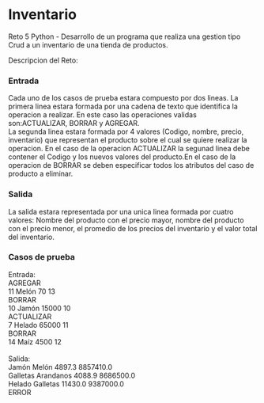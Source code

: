 # Inventario

Reto 5 Python - Desarrollo de un programa que realiza una gestion tipo Crud a un inventario de una tienda de productos.

Descripcion del Reto:
### Entrada
Cada uno de los casos de prueba estara compuesto por dos lineas. La primera linea estara formada por una cadena de texto que identifica la operacion a realizar. En este caso las operaciones validas son:ACTUALIZAR, BORRAR y AGREGAR.<br>
La segunda linea estara formada por 4 valores (Codigo, nombre, precio, inventario) que representan el producto sobre el cual se quiere realizar la operacion. En el caso de la operacion ACTUALIZAR la segunad linea debe contener el Codigo y los nuevos valores del producto.En el caso de la operacion de BORRAR se deben especificar todos los atributos del caso de producto a eliminar.
<br>
### Salida
La salida estara representada por una unica linea formada por cuatro valores: Nombre del producto con el precio mayor, nombre del producto con el precio menor, el promedio de los precios del inventario y el valor total del inventario.
<br>
### Casos de prueba
Entrada:<br>
AGREGAR <br> 11 Melón 70 13<br>
BORRAR <br> 10 Jamón 15000 10<br>
ACTUALIZAR <br> 7 Helado 65000 11<br>
BORRAR <br> 14 Maíz 4500 12<br>
<br>
Salida:<br>
Jamón Melón 4897.3 8857410.0<br>
Galletas Arandanos 4088.9 8686500.0<br>
Helado Galletas 11430.0 9387000.0<br>
ERROR<br>
